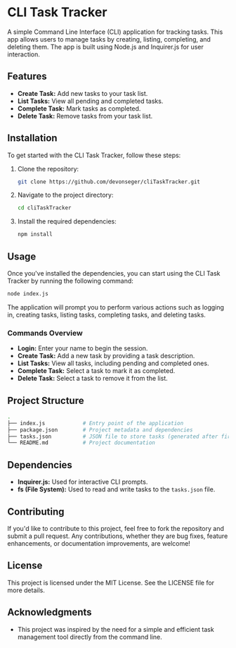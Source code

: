 
# CLI Task Tracker

A simple Command Line Interface (CLI) application for tracking tasks. This app allows users to manage tasks by creating, listing, completing, and deleting them. The app is built using Node.js and Inquirer.js for user interaction.

## Features

- **Create Task:** Add new tasks to your task list.
- **List Tasks:** View all pending and completed tasks.
- **Complete Task:** Mark tasks as completed.
- **Delete Task:** Remove tasks from your task list.

## Installation

To get started with the CLI Task Tracker, follow these steps:

1. Clone the repository:
   ```bash
   git clone https://github.com/devonseger/cliTaskTracker.git
   ```

2. Navigate to the project directory:
   ```bash
   cd cliTaskTracker
   ```

3. Install the required dependencies:
   ```bash
   npm install
   ```

## Usage

Once you've installed the dependencies, you can start using the CLI Task Tracker by running the following command:

```bash
node index.js
```

The application will prompt you to perform various actions such as logging in, creating tasks, listing tasks, completing tasks, and deleting tasks.

### Commands Overview

- **Login:** Enter your name to begin the session.
- **Create Task:** Add a new task by providing a task description.
- **List Tasks:** View all tasks, including pending and completed ones.
- **Complete Task:** Select a task to mark it as completed.
- **Delete Task:** Select a task to remove it from the list.

## Project Structure

```bash
.
├── index.js            # Entry point of the application
├── package.json        # Project metadata and dependencies
├── tasks.json          # JSON file to store tasks (generated after first run)
└── README.md           # Project documentation
```

## Dependencies

- **Inquirer.js:** Used for interactive CLI prompts.
- **fs (File System):** Used to read and write tasks to the `tasks.json` file.

## Contributing

If you'd like to contribute to this project, feel free to fork the repository and submit a pull request. Any contributions, whether they are bug fixes, feature enhancements, or documentation improvements, are welcome!

## License

This project is licensed under the MIT License. See the LICENSE file for more details.

## Acknowledgments

- This project was inspired by the need for a simple and efficient task management tool directly from the command line.
